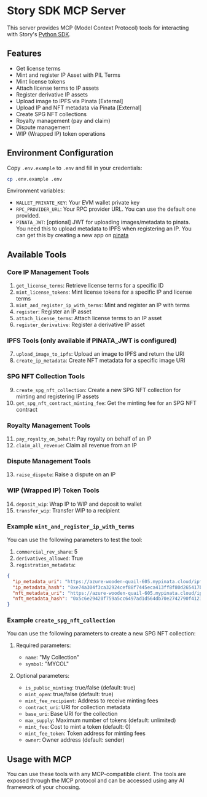 # Story SDK MCP Server

This server provides MCP (Model Context Protocol) tools for interacting with Story's [Python SDK](https://github.com/storyprotocol/python-sdk/).

## Features

- Get license terms
- Mint and register IP Asset with PIL Terms
- Mint license tokens
- Attach license terms to IP assets
- Register derivative IP assets
- Upload image to IPFS via Pinata [External]
- Upload IP and NFT metadata via Pinata [External]
- Create SPG NFT collections
- Royalty management (pay and claim)
- Dispute management
- WIP (Wrapped IP) token operations

## Environment Configuration

Copy `.env.example` to `.env` and fill in your credentials:

```bash
cp .env.example .env
```

Environment variables:

- `WALLET_PRIVATE_KEY`: Your EVM wallet private key
- `RPC_PROVIDER_URL`: Your RPC provider URL. You can use the default one provided.
- `PINATA_JWT`: [optional] JWT for uploading images/metadata to pinata. You need this to upload metadata to IPFS when registering an IP. You can get this by creating a new app on [pinata](https://pinata.cloud/)

## Available Tools

### Core IP Management Tools
1. `get_license_terms`: Retrieve license terms for a specific ID
2. `mint_license_tokens`: Mint license tokens for a specific IP and license terms
3. `mint_and_register_ip_with_terms`: Mint and register an IP with terms
4. `register`: Register an IP asset
5. `attach_license_terms`: Attach license terms to an IP asset
6. `register_derivative`: Register a derivative IP asset

### IPFS Tools (only available if PINATA_JWT is configured)
7. `upload_image_to_ipfs`: Upload an image to IPFS and return the URI
8. `create_ip_metadata`: Create NFT metadata for a specific image URI

### SPG NFT Collection Tools
9. `create_spg_nft_collection`: Create a new SPG NFT collection for minting and registering IP assets
10. `get_spg_nft_contract_minting_fee`: Get the minting fee for an SPG NFT contract

### Royalty Management Tools
11. `pay_royalty_on_behalf`: Pay royalty on behalf of an IP
12. `claim_all_revenue`: Claim all revenue from an IP

### Dispute Management Tools
13. `raise_dispute`: Raise a dispute on an IP

### WIP (Wrapped IP) Token Tools
14. `deposit_wip`: Wrap IP to WIP and deposit to wallet
15. `transfer_wip`: Transfer WIP to a recipient

### Example `mint_and_register_ip_with_terms`

You can use the following parameters to test the tool:

1. `commercial_rev_share`: 5
2. `derivatives_allowed`: True
3. `registration_metadata`:

```json
{
  "ip_metadata_uri": "https://azure-wooden-quail-605.mypinata.cloud/ipfs/QmcvC23URQPKSHYB9Xy5AFswy2SKqUYPRg7iYtL5ZqEi7b",
  "ip_metadata_hash": "0xe74a304f3ca32924cef88f7445eca413ff8f80d265417bfc93d6765bb26e4dec",
  "nft_metadata_uri": "https://azure-wooden-quail-605.mypinata.cloud/ipfs/QmegKQTYSeaNgKBncYTPWMJeykHVwDgsiFf493fkXBaWcb",
  "nft_metadata_hash": "0x5c6e29420f759a5cc6497ad1d564db70e2742790f4123225a093209ad55340d7"
}
```

### Example `create_spg_nft_collection`

You can use the following parameters to create a new SPG NFT collection:

1. Required parameters:
   - `name`: "My Collection"
   - `symbol`: "MYCOL"

2. Optional parameters:
   - `is_public_minting`: true/false (default: true)
   - `mint_open`: true/false (default: true)
   - `mint_fee_recipient`: Address to receive minting fees
   - `contract_uri`: URI for collection metadata
   - `base_uri`: Base URI for the collection
   - `max_supply`: Maximum number of tokens (default: unlimited)
   - `mint_fee`: Cost to mint a token (default: 0)
   - `mint_fee_token`: Token address for minting fees
   - `owner`: Owner address (default: sender)

## Usage with MCP

You can use these tools with any MCP-compatible client. The tools are exposed through the MCP protocol and can be accessed using any AI framework of your choosing.
